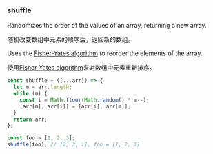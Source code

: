 ### shuffle

Randomizes the order of the values of an array, returning a new array.

随机改变数组中元素的顺序后，返回新的数组。

Uses the [Fisher-Yates algorithm](https://github.com/30-seconds/30-seconds-of-code#shuffle) to reorder the elements of the array.

使用[Fisher-Yates algorithm](https://github.com/30-seconds/30-seconds-of-code#shuffle)来对数组中元素重新排序。

```js
const shuffle = ([...arr]) => {
  let m = arr.length;
  while (m) {
    const i = Math.floor(Math.random() * m--);
    [arr[m], arr[i]] = [arr[i], arr[m]];
  }
  return arr;
};
```

```js
const foo = [1, 2, 3];
shuffle(foo); // [2, 3, 1], foo = [1, 2, 3]
```
